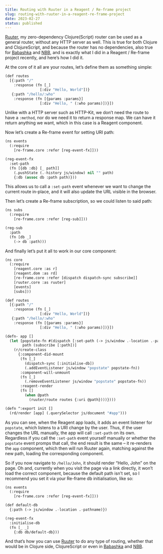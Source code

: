 ```yaml
---
title: Routing with Ruuter in a Reagent / Re-frame project
slug: routing-with-ruuter-in-a-reagent-re-frame-project
date: 2023-02-27
status: published
---
```


[Ruuter](https://github.com/askonomm/ruuter), my zero-dependency Clojure(Script) router can be used as a general router, without any HTTP server as well. This is true for both Clojure and ClojureScript, and because the router has no dependencies, also true for [Babashka](https://github.com/babashka/babashka) and [NBB](https://github.com/babashka/nbb), and is exactly what I did in a Reagent / Re-frame project recently, and here’s how I did it.

At the core of it all are your routes, let’s define them as something simple:

```lisp
(def routes
  [{:path "/"
    :response (fn [_]
                [:div "Hello, World"])}
   {:path "/hello/:who"
    :response (fn [{params :params}]
                [:div "Hello, " (:who params)])}])
```

Unlike with a HTTP server such as HTTP-Kit, we don’t need the route to have a `:method`, nor do we need it to return a response map. We can have it return anything we want, which in this case is a Reagent component.

Now let’s create a Re-frame event for setting URI path:

```lisp
(ns events
  (:require
    [re-frame.core :refer [reg-event-fx]]))

(reg-event-fx
  :set-path
  (fn [{db :db} [_ path]]
    (.pushState (.-history js/window) nil "" path)
    {:db (assoc db :path path)}))
```

This allows us to call a `:set-path` event whenever we want to change the current route in-place, and it will also update the URL visible in the browser.

Then let’s create a Re-frame subscription, so we could listen to said path:

```lisp
(ns subs
  (:require
    [re-frame.core :refer [reg-sub]]))

(reg-sub
  :path
  (fn [db _]
    (-> db :path)))
```

And finally let’s put it all to work in our core component:

```lisp
(ns core
  (:require
    [reagent.core :as r]
    [reagent.dom :as rd]
    [re-frame.core :refer [dispatch dispatch-sync subscribe]]
    [ruuter.core :as ruuter]
    [events]
    [subs]))

(def routes
  [{:path "/"
    :response (fn [_]
                [:div "Hello, World"])}
   {:path "/hello/:who"
    :response (fn [{params :params}]
                [:div "Hello, " (:who params)])}])

(defn- app []
  (let [popstate-fn #(dispatch [:set-path (-> js/window .-location .-pathname)])
        path (subscribe [:path])]
    (r/create-class
      {:component-did-mount
       (fn [_]
         (dispatch-sync [:initialise-db])
         (.addEventListener js/window "popstate" popstate-fn))
       :component-will-unmount
       (fn [_]
         (.removeEventListener js/window "popstate" popstate-fn))
       :reagent-render
       (fn []
         (when @path
           (ruuter/route routes {:uri @path})))})))

(defn ^:export init []
  (rd/render [app] (.querySelector js/document "#app")))
```

As you can see, when the Reagent app loads, it adds an event listener for `popstate`, which listens to a URI change by the user. Thus, if the user changes the URL manually, the app will call `:set-path` on its own. Regardless if you call the `:set-path` event yourself manually or whether the `popstate` event promps that call, the end result is the same – it re-renders the `app` component, which then will run Ruuter again, matching against the new path, loading the corresponding component.

So if you now navigate to `/hello/John`, it should render “Hello, John” on the page. Oh and, currently when you visit the page via a link directly, it won’t load the correct component, because the default path isn’t set, so I recommend you set it via your Re-frame db initialisation, like so:

```lisp
(ns events
  (:require
    [re-frame.core :refer [reg-event-fx]]))

(def default-db
  {:path (-> js/window .-location .-pathname)})

(reg-event-fx
  :initialise-db
  (fn [_ _]
    {:db db/default-db}))
```

And that’s how you can use [Ruuter](https://github.com/askonomm/ruuter) to do any type of routing, whether that would be in Clojure side, ClojureScript or even in [Babashka](https://github.com/babashka/babashka) and [NBB](https://github.com/babashka/nbb).